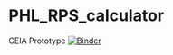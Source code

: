 # PHL_RPS_calculator
CEIA Prototype
[![Binder](https://mybinder.org/badge_logo.svg)](https://mybinder.org/v2/gh/skoeb/PHL_RPS_calculator/master?filepath=philippines_calculator_notebook.ipynb)
